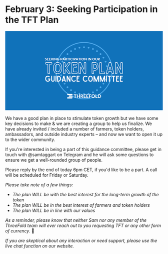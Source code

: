 # February 3: Seeking Participation in the TFT Plan

![](img/tokenplanguidance.png)

We have a good plan in place to stimulate token growth but we have some key decisions to make & we are creating a group to help us finalize. We have already invited / included a number of farmers, token holders, ambassadors, and outside industry experts – and now we want to open it up to the wider community.

If you're interested in being a part of this guidance committee, please get in touch with @samtaggart on Telegram and he will ask some questions to ensure we get a well-rounded group of people.

Please reply by the end of today 6pm CET, if you'd like to be a part. A call will be scheduled for Friday or Saturday.

*Please take note of a few things:*

- *The plan WILL be with the best interest for the long-term growth of the token*
- *The plan WILL be in the best interest of farmers and token holders*
- *The plan WILL be in line with our values*

*As a reminder, please know that neither Sam nor any member of the ThreeFold team will ever reach out to you requesting TFT or any other form of currency.* 🙏

*If you are skeptical about any interaction or need support, please use the live chat function on our website.*
